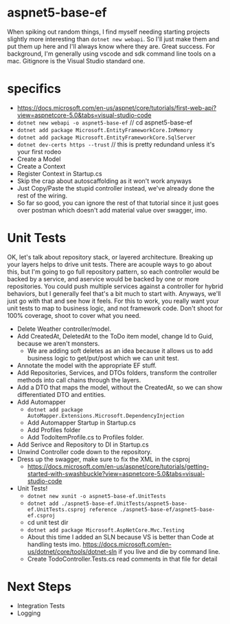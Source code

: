 # aspnet5-base-ef

When spiking out random things, I find myself needing starting projects slightly more interesting than `dotnet new webapi`.  So I'll just make them and put them up here and I'll always know where they are. Great success. For background, I'm generally using vscode and sdk command line tools on a mac. Gitignore is the Visual Studio standard one.

# specifics

* https://docs.microsoft.com/en-us/aspnet/core/tutorials/first-web-api?view=aspnetcore-5.0&tabs=visual-studio-code
* `dotnet new webapi -o aspnet5-base-ef` // cd aspnet5-base-ef
* `dotnet add package Microsoft.EntityFrameworkCore.InMemory`
* `dotnet add package Microsoft.EntityFrameworkCore.SqlServer`
* `dotnet dev-certs https --trust` // this is pretty redundand unless it's your first rodeo
* Create a Model
* Create a Context
* Register Context in Startup.cs
* Skip the crap about autoscaffolding as it won't work anyways
* Just Copy/Paste the stupid controller instead, we've already done the rest of the wiring.
* So far so good, you can ignore the rest of that tutorial since it just goes over postman which doesn't add material value over swagger, imo.

# Unit Tests

OK, let's talk about repository stack, or layered architecture. Breaking up your layers helps to drive unit tests. There are acouple
ways to go about this, but I'm going to go full repository pattern, so each controller would be backed by a service, and aservice would
be backed by one or more repositories.  You could push multiple services against a controller for hybrid behaviors, but I generally
feel that's a bit much to start with.  Anyways, we'll just go with that and see how it feels.  For this to work, you really want your unit tests to map to business logic, and not framework code.  Don't shoot for 100% coverage, shoot to cover what you need.

* Delete Weather controller/model.
* Add CreatedAt, DeletedAt to the ToDo item model, change Id to Guid, because we aren't monsters.
    * We are adding soft deletes as an idea because it allows us to add business logic to get/put/post which we can unit test.
* Annotate the model with the appropriate EF stuff.
* Add Repositories, Services, and DTOs folders, transform the controller methods into call chains through the layers.
* Add a DTO that maps the model, without the CreatedAt, so we can show differentiated DTO and entities.
* Add Automapper
    * `dotnet add package AutoMapper.Extensions.Microsoft.DependencyInjection`
    * Add Automapper Startup in Startup.cs
    * Add Profiles folder
    * Add TodoItemProfile.cs to Profiles folder.
* Add Serivce and Repository to DI in Startup.cs
* Unwind Controller code down to the repository.
* Dress up the swagger, make sure to fix the XML in the csproj
    * https://docs.microsoft.com/en-us/aspnet/core/tutorials/getting-started-with-swashbuckle?view=aspnetcore-5.0&tabs=visual-studio-code
* Unit Tests!
    * `dotnet new xunit -o aspnet5-base-ef.UnitTests`
    * `dotnet add ./aspnet5-base-ef.UnitTests/aspnet5-base-ef.UnitTests.csproj reference ./aspnet5-base-ef/aspnet5-base-ef.csproj `
    * cd unit test dir
    * `dotnet add package Microsoft.AspNetCore.Mvc.Testing`
    * About this time I added an SLN because VS is better than Code at handling tests imo. https://docs.microsoft.com/en-us/dotnet/core/tools/dotnet-sln if you live and die by command line.
    * Create TodoController.Tests.cs read comments in that file for detail

# Next Steps

* Integration Tests
* Logging

